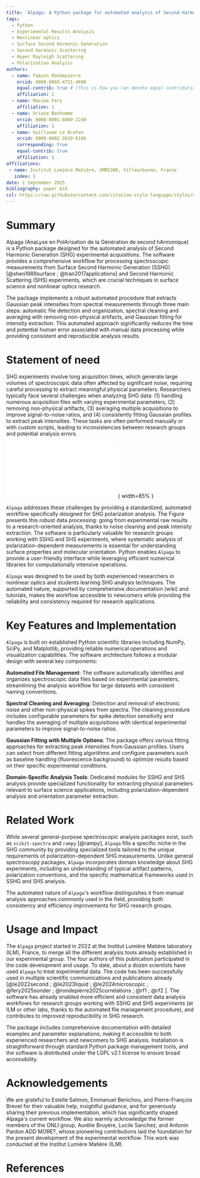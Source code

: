 ```yaml
---
title: 'Alpaga: A Python package for automated analysis of Second Harmonic Generation polarization experiments'
tags:
  - Python
  - Experimental Results Analysis 
  - Nonlinear optics
  - Surface Second Harmonic Generation
  - Second Harmonic Scattering
  - Hyper Rayleigh Scattering
  - Polarization Analysis
authors:
  - name: Fabien Rondepierre
    orcid: 0000-0003-4721-4690
    equal-contrib: true # (This is how you can denote equal contributions between multiple authors)
    affiliation: 1
  - name: Maxime Fery 
    affiliation: 1
  - name: Oriane Bonhomme
    orcid: 0000-0001-6009-2240
    affiliation: 1
  - name: Guillaume Le Breton
    orcid: 0000-0002-2019-6106
    corresponding: true
    equal-contrib: true
    affiliation: 1 
affiliations:
 - name: Institut Lumière Matière, UMR5306, Villeurbanne, France
   index: 1
date: 1 September 2025
bibliography: paper.bib
csl: https://raw.githubusercontent.com/citation-style-language/styles/master/ieee.csl
---
```


# Summary

Alpaga (AnaLyse en PolArisation de la Génération de second hArmonique) is a Python package designed for the automated analysis of Second Harmonic Generation (SHG) experimental acquisitions. The software provides a comprehensive workflow for processing spectroscopic measurements from Surface Second Harmonic Generation (SSHG) [@shen1989surface ; @tran2017applications] and Second Harmonic Scattering (SHS) experiments, which are crucial techniques in surface science and nonlinear optics research.

The package implements a robust automated procedure that extracts Gaussian peak intensities from spectral measurements through three main steps: automatic file detection and organization, spectral cleaning and averaging with  removing non-physical artifacts, and Gaussian fitting for intensity extraction. This automated approach significantly reduces the time and potential human error associated with manual data processing while providing consistent and reproducible analysis results.

# Statement of need

SHG experiments involve long acquisition times, which generate large volumes of spectroscopic data often affected by significant noise, requiring careful processing to extract meaningful physical parameters. Researchers typically face several challenges when analyzing SHG data: (1) handling numerous acquisition files with varying experimental parameters, (2) removing non-physical artifacts, (3) averaging multiple acquisitions to improve signal-to-noise ratios, and (4) consistently fitting Gaussian profiles to extract peak intensities. These tasks are often performed manually or with custom scripts, leading to inconsistencies between research groups and potential analysis errors.

![Alpaga goal: robustly extract from raw spectra meaningful information from second harmonic generation experimental setups. ](fig1.pdf){ width=85% }

`Alpaga` addresses these challenges by providing a standardized, automated workflow specifically designed for SHG polarization analysis. The Figure presents this robust data processing: going from experimental raw results to a research-oriented analysis, thanks to noise cleaning and peak intensity extraction. The software is particularly valuable for research groups working with SSHG and SHS experiments, where systematic analysis of polarization-dependent measurements is essential for understanding surface properties and molecular orientation. Python enables `Alpaga` to provide a user-friendly interface while leveraging efficient numerical libraries for computationally intensive operations.

`Alpaga` was designed to be used by both experienced researchers in nonlinear optics and students learning SHG analysis techniques. The automated nature, supported by comprehensive documentation (wiki) and tutorials, makes the workflow accessible to newcomers while providing the reliability and consistency required for research applications.

# Key Features and Implementation

`Alpaga` is built on established Python scientific libraries including NumPy, SciPy, and Matplotlib, providing reliable numerical operations and visualization capabilities. The software architecture follows a modular design with several key components:

**Automated File Management**: The software automatically identifies and organizes spectroscopic data files based on experimental parameters, streamlining the analysis workflow for large datasets with consistent naming conventions.

**Spectral Cleaning and Averaging**: Detection and removal of electronic noise and other non-physical spikes from spectra. The cleaning procedure includes configurable parameters for spike detection sensitivity and handles the averaging of multiple acquisitions with identical experimental parameters to improve signal-to-noise ratios.

**Gaussian Fitting with Multiple Options**: The package offers various fitting approaches for extracting peak intensities from Gaussian profiles. Users can select from different fitting algorithms and configure parameters such as baseline handling (fluorescence background) to optimize results based on their specific experimental conditions.

**Domain-Specific Analysis Tools**: Dedicated modules for SSHG and SHS analysis provide specialized functionality for extracting physical parameters relevant to surface science applications, including polarization-dependent analysis and orientation parameter extraction.

# Related Work

While several general-purpose spectroscopic analysis packages exist, such as `scikit-spectra` and `rampy` [@rampy], `Alpaga` fills a specific niche in the SHG community by providing specialized tools tailored to the unique requirements of polarization-dependent SHG measurements. Unlike general spectroscopy packages, `Alpaga` incorporates domain knowledge about SHG experiments, including an understanding of typical artifact patterns, polarization conventions, and the specific mathematical frameworks used in SSHG and SHS analysis.

The automated nature of `Alpaga`'s workflow distinguishes it from manual analysis approaches commonly used in the field, providing both consistency and efficiency improvements for SHG research groups.

# Usage and Impact
The `Alpaga` project started in 2022 at the Institut Lumière Matière laboratory (ILM), France, to merge all the different analysis tools already established in our experimental group. The four authors of this publication participated in the code development and usage. 
To date, about a dozen scientists have used `Alpaga` to treat experimental data. The code has been successfully used in multiple scientific communications and publications already [@le2022second ; @le2023liquid ; @le2024microscopic ; @fery2025sonder ; @rondepierre2025correlations ; @rf1 ; @rf2 ]. 
The software has already enabled more efficient and consistent data analysis workflows for research groups working with SSHG and SHS experiments (at ILM or other labs, thanks to the automated file management procedure), and contributes to improved reproducibility in SHG research.

The package includes comprehensive documentation with detailed examples and parameter explanations, making it accessible to both experienced researchers and newcomers to SHG analysis. Installation is straightforward through standard Python package management tools, and the software is distributed under the LGPL v2.1 license to ensure broad accessibility.


# Acknowledgements

We are grateful to Estelle Salmon, Emmanuel Benichou, and Pierre-François Brevet for their valuable help, insightful guidance, and for generously sharing their previous implementation, which has significantly shaped Alpaga's current workflow.
We also warmly acknowledge the former members of the ONLI group, Aurélie Bruyère, Lucile Sanchez, and Antonin Pardon ADD MORE?, whose pioneering contributions laid the foundation for the present development of the experimental workflow.
This work was conducted at the Institut Lumière Matière (ILM).

# References

